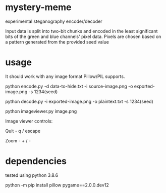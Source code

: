 # mystery-meme
experimental steganography encoder/decoder

Input data is split into two-bit chunks and encoded in the least significant bits of the green and blue channels' pixel data. Pixels are chosen based on a pattern generated from the provided seed value

# usage

It should work with any image format Pillow/PIL supports.

python encode.py -d data-to-hide.txt -i source-image.png -o exported-image.png -s 1234(seed) 

python decode.py -i exported-image.png -o plaintext.txt -s 1234(seed) 



python imageviewer.py image.png

Image viewer controls:

Quit - q / escape

Zoom - + / -


# dependencies

tested using python 3.8.6

python -m pip install pillow pygame==2.0.0.dev12
